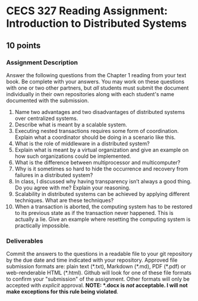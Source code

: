 # CECS 327 Reading Assignment: Introduction to Distributed Systems
## 10 points

### Assignment Description
Answer the following questions from the Chapter 1 reading from your text book. Be complete with your answers. You may work on these questions with one or two other partners, but *all* students must submit the document individually in their own repositories along with each student's name documented with the submission.

1. Name two advantages and two disadvantages of distributed systems over centralized systems.
2. Describe what is meant by a scalable system.
3. Executing nested transactions requires some form of coordination. Explain what a coordinator should be doing in a scenario like this.
4. What is the role of middleware in a distributed system?
5. Explain what is meant by a virtual organization and give an example on how such organizations could be implemented.
6. What is the difference between multiprocessor and multicomputer?
7. Why is it sometimes so hard to hide the occurrence and recovery from failures in a distributed system?
8. In class, I discussed why having transparency isn’t always a good thing. Do you agree with me? Explain your reasoning.
9. Scalability in distributed systems can be achieved by applying different techniques. What are these techniques?
10. When a transaction is aborted, the computing system has to be restored to its previous state as if the transaction never happened. This is actually a lie. Give an example where resetting the computing system is practically impossible.

### Deliverables
Commit the answers to the questions in a readable file to your git repository by the due date and time indicated with your repository. Approved file submission formats are: plain text (\*.txt), Markdown (\*.md), PDF (\*.pdf) or web-renderable HTML (\*.html). Github will look for one of these file formats to confirm your "submission" of the assignment. Other formats will only be accepted with *explicit* approval. **NOTE: \*.docx is *not* acceptable. I will not make exceptions for this rule being violated**.
